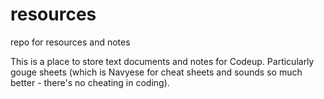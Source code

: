 # resources
repo for resources and notes

This is a place to store text documents and notes for Codeup. Particularly gouge sheets (which is Navyese for cheat sheets and sounds so much better - there's no cheating in coding).
